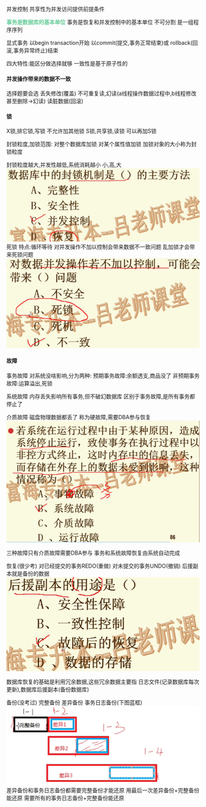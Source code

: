 并发控制
共享性为并发访问提供前提条件

<font color=#66CC99 style=" font-weight:bold;">事务是数据库的基本单位</font>
事务是恢复和并发控制中的基本单位
不可分割
是一组程序序列

显式事务
以begin transaction开始
以commit(提交,事务正常结束)或
rollback(回滚,事务异常终止)结束

四大特性:能区分做选择就够
一致性是基于原子性的

#### 并发操作带来的数据不一致
选择题要会选
丢失修改(覆盖)
不可重复读,幻读(a线程操作数据过程中,b线程修改甚至删除->幻读)
读脏数据(回滚)
#### 锁
X锁,排它锁,写锁
不允许加其他锁
S锁,共享锁,读锁
可以再加S锁

封锁粒度,加锁范围:
对整个数据库加锁
对某个属性值加锁
加锁对象的大小称为封锁粒度

封锁粒度越大,并发性越低,系统消耗越小
小,高,大
![](img/Pasted%20image%2020221223221314.png)
死锁
特点:循环等待
对并发操作不加以控制会带来数据不一致问题
乱加锁才会带来死锁问题
![](img/Pasted%20image%2020221223221420.png)
#### 故障
事务故障
对系统没啥影响,分为两种:
预期事务故障:余额透支,商品没了
非预期事务故障:运算溢出,死锁

系统故障
内存丢失影响所有事务,但不破幻数据库
区别于事务故障,是所有事务都停止了

介质故障
磁盘物理数据都丢了
称为硬故障,需要DBA参与恢复
![](img/Pasted%20image%2020221223214918.png)

三种故障只有介质故障需要DBA参与
事务和系统故障恢复由系统自动完成

恢复(很少考)
对已经提交的事务REDO(重做)
对未提交的事务UNDO(撤销)
后援副本就是备份的数据
![](img/Pasted%20image%2020221223220925.png)

数据库恢复的基础是利用冗余数据,这些冗余数据主要指
日志文件(记录数据库每次更新),数据库后援副本(备份数据库)

备份(没考过)
完整备份
差异备份
事务日志备份(下图蓝框)
![](img/Pasted%20image%2020221223223045.png)
差异备份和事务日志备份都需要完整备份才能还原
用最后一次差异备份+完整备份能还原
需要所有的事务日志备份+完整备份能还原
